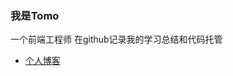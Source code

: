 ### 我是Tomo
一个前端工程师
在github记录我的学习总结和代码托管
- [个人博客](https://tomoyd.notion.site/Tomo-s-Blog-2906488b50164f3b926af517724f102c) 
